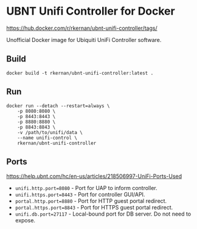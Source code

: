 # UBNT Unifi Controller for Docker

https://hub.docker.com/r/rkernan/ubnt-unifi-controller/tags/

Unofficial Docker image for Ubiquiti UniFi Controller software.

## Build

```
docker build -t rkernan/ubnt-unifi-controller:latest .
```

## Run

```
docker run --detach --restart=always \
	-p 8080:8080 \
	-p 8443:8443 \
	-p 8880:8880 \
	-p 8843:8843 \
	-v /path/to/unifi/data \
	--name unifi-control \
	rkernan/ubnt-unifi-controller
```

## Ports

https://help.ubnt.com/hc/en-us/articles/218506997-UniFi-Ports-Used

- `unifi.http.port=8080` - Port for UAP to inform controller.
- `unifi.https.port=8443` - Port for controller GUI/API.
- `portal.http.port=8880` - Port for HTTP guest portal redirect.
- `portal.https.port=8843` - Port for HTTPS guest portal redirect.
- `unifi.db.port=27117` - Local-bound port for DB server. Do not need to expose.
